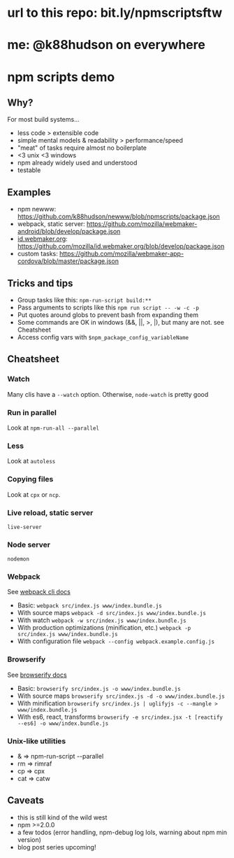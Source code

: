 # url to this repo: bit.ly/npmscriptsftw
# me: @k88hudson on everywhere

# npm scripts demo

## Why?

For most build systems...

* less code > extensible code
* simple mental models & readability > performance/speed
* "meat" of tasks require almost no boilerplate
* <3 unix <3 windows
* npm already widely used and understood
* testable

## Examples

* npm newww: https://github.com/k88hudson/newww/blob/npmscripts/package.json
* webpack, static server: https://github.com/mozilla/webmaker-android/blob/develop/package.json
* [id.webmaker.org](https://id.webmaker.org/signup): https://github.com/mozilla/id.webmaker.org/blob/develop/package.json
* custom tasks: https://github.com/mozilla/webmaker-app-cordova/blob/master/package.json

## Tricks and tips

* Group tasks like this: `npm-run-script build:**`
* Pass arguments to scripts like this `npm run script -- -w -c -p`
* Put quotes around globs to prevent bash from expanding them
* Some commands are OK in windows (&&, ||, >, |), but many are not. see Cheatsheet
* Access config vars with `$npm_package_config_variableName`

## Cheatsheet

### Watch

Many clis have a `--watch` option. Otherwise, `node-watch` is pretty good

### Run in parallel

Look at `npm-run-all --parallel`

### Less

Look at `autoless`

### Copying files

Look at `cpx` or `ncp`.

### Live reload, static server

`live-server`

### Node server

`nodemon`

### Webpack

See [webpack cli docs](https://github.com/webpack/docs/wiki/cli)

* Basic: `webpack src/index.js www/index.bundle.js`
* With source maps `webpack -d src/index.js www/index.bundle.js`
* With watch `webpack -w src/index.js www/index.bundle.js`
* With production optimizations (minification, etc.) `webpack -p src/index.js www/index.bundle.js`
* With configuration file `webpack --config webpack.example.config.js`

### Browserify

See [browserify docs](https://github.com/substack/node-browserify#usage)

* Basic: `browserify src/index.js -o www/index.bundle.js`
* With source maps `browserify src/index.js -d -o www/index.bundle.js`
* With minification `browserify src/index.js | uglifyjs -c --mangle > www/index.bundle.js`
* With es6, react, transforms `browserify -e src/index.jsx -t [reactify --es6] -o www/index.bundle.js`

### Unix-like utilities

* & => npm-run-script --parallel
* rm => rimraf
* cp => cpx
* cat => catw

## Caveats

* this is still kind of the wild west
* npm >=2.0.0
* a few todos (error handling, npm-debug log lols, warning about npm min version)
* blog post series upcoming!
